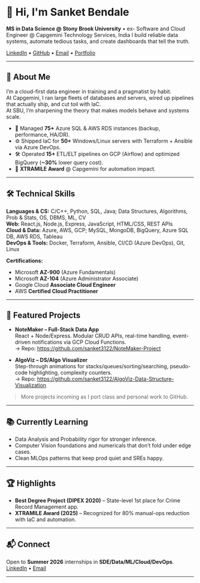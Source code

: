 # 👋 Hi, I'm Sanket Bendale

**MS in Data Science @ Stony Brook University** • ex- Software and Cloud Engineer @ Capgemini Technology Services, India
I build reliable data systems, automate tedious tasks, and create dashboards that tell the truth.

[LinkedIn](https://www.linkedin.com/in/YOUR_HANDLE) • [GitHub](https://github.com/sanket3122) • [Email](mailto:sanketjaysing.bendale@stonybrook.edu) • [Portfolio](https://YOUR_PORTFOLIO_URL)

---

## 📖 About Me
I’m a cloud-first data engineer in training and a pragmatist by habit.  
At Capgemini, I ran large fleets of databases and servers, wired up pipelines that actually ship, and cut toil with IaC.  
At SBU, I’m sharpening the theory that makes models behave and systems scale.

- 🧰 Managed **75+** Azure SQL & AWS RDS instances (backup, performance, HA/DR).
- ⚙️ Shipped IaC for **50+** Windows/Linux servers with Terraform + Ansible via Azure DevOps.
- 🛠️ Operated **15+** ETL/ELT pipelines on GCP (Airflow) and optimized BigQuery (**~30%** lower query cost).
- 🏅 **XTRAMILE Award** @ Capgemini for automation impact.

---

## 🛠️ Technical Skills
**Languages & CS:** C/C++, Python, SQL, Java; Data Structures, Algorithms, Prob & Stats, OS, DBMS, ML, CV  
**Web:** React.js, Node.js, Express, JavaScript, HTML/CSS, REST APIs  
**Cloud & Data:** Azure, AWS, GCP; MySQL, MongoDB, BigQuery, Azure SQL DB, AWS RDS, Tableau  
**DevOps & Tools:** Docker, Terraform, Ansible, CI/CD (Azure DevOps), Git, Linux

**Certifications:**  
- Microsoft **AZ-900** (Azure Fundamentals)  
- Microsoft **AZ-104** (Azure Administrator Associate)  
- Google Cloud **Associate Cloud Engineer**  
- AWS **Certified Cloud Practitioner**

---

## 🚀 Featured Projects
- **NoteMaker – Full-Stack Data App**  
  React + Node/Express. Modular CRUD APIs, real-time handling, event-driven notifications via GCP Cloud Functions.  
  → Repo: https://github.com/sanket3122/NoteMaker-Project

- **AlgoViz – DS/Algo Visualizer**  
  Step-through animations for stacks/queues/sorting/searching, pseudo-code highlighting, complexity counters.  
  → Repo: https://github.com/sanket3122/AlgoViz-Data-Structure-Visualization

> More projects incoming as I port class and personal work to GitHub.

---

## 📚 Currently Learning
- Data Analysis and Probability rigor for stronger inference.
- Computer Vision foundations and numericals that don’t fold under edge cases.
- Clean MLOps patterns that keep prod quiet and SREs happy.

---

## 🏆 Highlights
- **Best Degree Project (DIPEX 2020)** – State-level 1st place for Crime Record Management app.  
- **XTRAMILE Award (2025)** – Recognized for 80% manual-ops reduction with IaC and automation.

---

## 📬 Connect
Open to **Summer 2026** internships in **SDE/Data/ML/Cloud/DevOps**.  
[LinkedIn](https://www.linkedin.com/in/YOUR_HANDLE) • [Email](mailto:sanketjaysing.bendale@stonybrook.edu)

---

<!-- Optional GitHub cards (uncomment and set your username) -->
<!--
![Sanket's GitHub stats](https://github-readme-stats.vercel.app/api?username=sanket3122&show_icons=true&hide_rank=false)
![Top Langs](https://github-readme-stats.vercel.app/api/top-langs/?username=sanket3122&layout=compact)
-->
